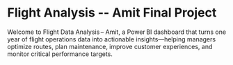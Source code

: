 # Flight Analysis -- Amit Final Project
Welcome to Flight Data Analysis – Amit, a Power BI dashboard that turns one year of flight operations data into actionable insights—helping managers optimize routes, plan maintenance, improve customer experiences, and monitor critical performance targets.
